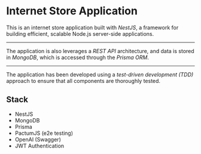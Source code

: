 # Internet Store Application
This is an internet store application built with *NestJS*, a framework for building efficient, scalable Node.js server-side applications. 
***
The application is also leverages a *REST API* architecture, and data is stored in *MongoDB*, which is accessed through the *Prisma ORM*. 
***
The application has been developed using a *test-driven development (TDD)* approach to ensure that all components are thoroughly tested.
## Stack
+ NestJS
+ MongoDB
+ Prisma
+ PactumJS (e2e testing)
+ OpenAI (Swagger)
+ JWT Authentication
